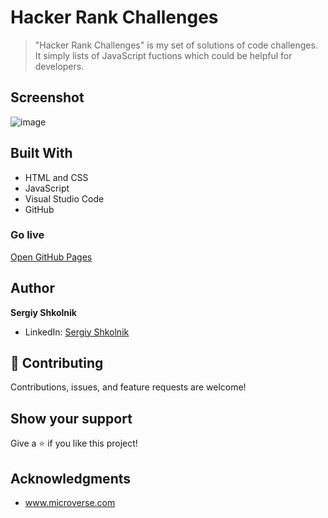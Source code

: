 # Hacker Rank Challenges

> "Hacker Rank Challenges" is my set of solutions of code challenges. It simply lists of JavaScript fuctions which could be helpful for developers.

## Screenshot

![image](https://user-images.githubusercontent.com/106581139/202183579-c22a525e-0909-4d68-ae48-a0617b074c89.png)

## Built With

- HTML and CSS
- JavaScript
- Visual Studio Code
- GitHub

### Go live

[Open GitHub Pages](https://sergskol.github.io/HackerRankChallenges/)

## Author

**Sergiy Shkolnik**
- LinkedIn: [Sergiy Shkolnik](https://www.linkedin.com/in/sergiy-shkolnik-7801a53/)

## :handshake: Contributing

Contributions, issues, and feature requests are welcome!

## Show your support

Give a :star:️ if you like this project!

## Acknowledgments

- www.microverse.com
